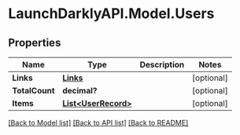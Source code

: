 # LaunchDarklyAPI.Model.Users
## Properties

Name | Type | Description | Notes
------------ | ------------- | ------------- | -------------
**Links** | [**Links**](Links.md) |  | [optional] 
**TotalCount** | **decimal?** |  | [optional] 
**Items** | [**List&lt;UserRecord&gt;**](UserRecord.md) |  | [optional] 

[[Back to Model list]](../README.md#documentation-for-models) [[Back to API list]](../README.md#documentation-for-api-endpoints) [[Back to README]](../README.md)

